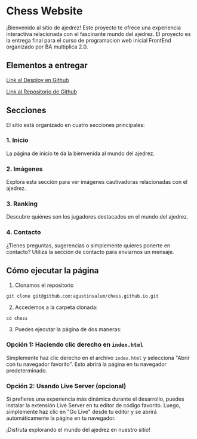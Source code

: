 # Chess Website

¡Bienvenido al sitio de ajedrez! Este proyecto te ofrece una experiencia interactiva relacionada con el fascinante mundo del ajedrez. El proyecto es la entrega final para el curso de programacion web inicial FrontEnd organizado por BA multiplica 2.0.

## Elementos a entregar

[Link al Desploy en Github](https://agustinsalum.github.io/chess.github.io/)

[Link al Repositorio de Github](https://github.com/agustinsalum/chess.github.io)

## Secciones

El sitio está organizado en cuatro secciones principales:

### 1. Inicio
La página de inicio te da la bienvenida al mundo del ajedrez.

### 2. Imágenes
Explora esta sección para ver imágenes cautivadoras relacionadas con el ajedrez.

### 3. Ranking
Descubre quiénes son los jugadores destacados en el mundo del ajedrez.

### 4. Contacto
¿Tienes preguntas, sugerencias o simplemente quieres ponerte en contacto? Utiliza la sección de contacto para enviarnos un mensaje.

## Cómo ejecutar la página

1. Clonamos el repositorio

```
git clone git@github.com:agustinsalum/chess.github.io.git
```

2. Accedemos a la carpeta clonada:

```
cd chess
```

3. Puedes ejecutar la página de dos maneras:

### Opción 1: Haciendo clic derecho en `index.html`
Simplemente haz clic derecho en el archivo `index.html` y selecciona "Abrir con tu navegador favorito". Esto abrirá la página en tu navegador predeterminado.

### Opción 2: Usando Live Server (opcional)
Si prefieres una experiencia más dinámica durante el desarrollo, puedes instalar la extensión Live Server en tu editor de código favorito. Luego, simplemente haz clic en "Go Live" desde tu editor y se abrirá automáticamente la página en tu navegador.

¡Disfruta explorando el mundo del ajedrez en nuestro sitio!
